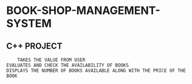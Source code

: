 # BOOK-SHOP-MANAGEMENT-SYSTEM


## 	C++ PROJECT
        TAKES THE VALUE FROM USER
	EVALUATES AND CHECK THE AVAILABILITY OF BOOKS
	DISPLAYS THE NUMBER OF BOOKS AVAILABLE ALONG WITH THE PRICE OF THE BOOK
